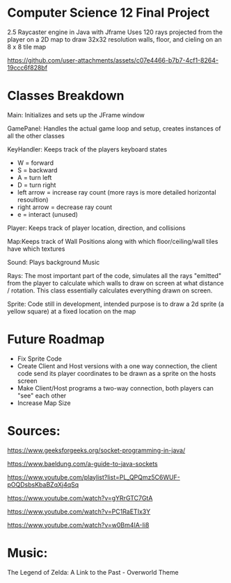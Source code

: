 # Computer Science 12 Final Project
2.5 Raycaster engine in Java with Jframe
Uses 120 rays projected from the player on a 2D map to draw 32x32 resolution walls, floor, and cieling on an 8 x 8 tile map


https://github.com/user-attachments/assets/c07e4466-b7b7-4cf1-8264-19ccc6f828bf


# Classes Breakdown
Main: Initializes and sets up the JFrame window

GamePanel: Handles the actual game loop and setup, creates instances of all the other classes

KeyHandler: Keeps track of the players keyboard states
- W = forward
- S = backward
- A = turn left
- D = turn right
- left arrow = increase ray count (more rays is more detailed horizontal resoultion)
- right arrow = decrease ray count
- e = interact (unused)

Player: Keeps track of player location, direction, and collisions

Map:Keeps track of Wall Positions along with which floor/ceiling/wall tiles have which textures

Sound: Plays background Music

Rays: The most important part of the code, simulates all the rays "emitted" from the player to calculate which walls to draw on screen at what distance / rotation. This class essentially calculates everything drawn on screen.

Sprite: Code still in development, intended purpose is to draw a 2d sprite (a yellow square) at a fixed location on the map 


# Future Roadmap
- Fix Sprite Code
- Create Client and Host versions with a one way connection, the client code send its player coordinates to be drawn as a sprite on the hosts screen
- Make Client/Host programs a two-way connection, both players can "see" each other
- Increase Map Size


# Sources:

https://www.geeksforgeeks.org/socket-programming-in-java/

https://www.baeldung.com/a-guide-to-java-sockets

https://www.youtube.com/playlist?list=PL_QPQmz5C6WUF-pOQDsbsKbaBZqXj4qSq

https://www.youtube.com/watch?v=gYRrGTC7GtA

https://www.youtube.com/watch?v=PC1RaETIx3Y

https://www.youtube.com/watch?v=w0Bm4IA-Ii8

# Music:

The Legend of Zelda: A Link to the Past - Overworld Theme
